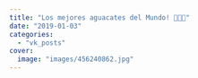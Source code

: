 ```yaml
---
title: "Los mejores aguacates del Mundo! 🥑🥑🥑"
date: "2019-01-03"
categories: 
  - "vk_posts"
cover:
  image: "images/456240862.jpg"
---
```



